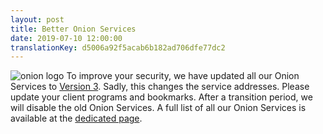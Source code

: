 ```yaml
---
layout: post
title: Better Onion Services
date: 2019-07-10 12:00:00
translationKey: d5006a92f5acab6b182ad706dfe77dc2
---
```

![onion logo](/assets/img/Onion_Color.png)
To improve your security, we have updated all our Onion Services to [Version 3](https://trac.torproject.org/projects/tor/wiki/doc/HiddenServiceNames#Whyarev3onionsbetter).
Sadly, this changes the service addresses. Please update your client programs and bookmarks. After a transition period, we will disable the old Onion Services.
A full list of all our Onion Services is available at the [dedicated page](/en/service/onion.html).
